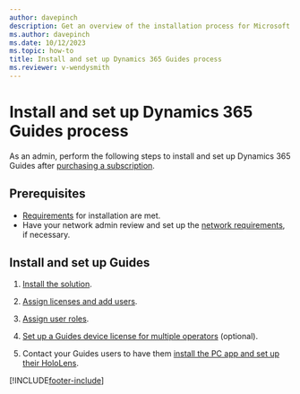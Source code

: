 ```yaml
---
author: davepinch
description: Get an overview of the installation process for Microsoft Dynamics 365 Guides. 
ms.author: davepinch
ms.date: 10/12/2023
ms.topic: how-to
title: Install and set up Dynamics 365 Guides process
ms.reviewer: v-wendysmith
---
```


# Install and set up Dynamics 365 Guides process

As an admin, perform the following steps to install and set up Dynamics 365 Guides after [purchasing a subscription](buy-guides.md).

## Prerequisites

- [Requirements](requirements.md) for installation are met.
- Have your network admin review and set up the [network requirements](admin-network-requirements.md), if necessary.

## Install and set up Guides

1. [Install the solution](install-guides.md).

1. [Assign licenses and add users](add-users.md).

1. [Assign user roles](assign-role.md).

1. [Set up a Guides device license for multiple operators](device-license.md) (optional).

1. Contact your Guides users to have them [install the PC app and set up their HoloLens](install-pc-hololens-apps.md).


[!INCLUDE[footer-include](../includes/footer-banner.md)]
